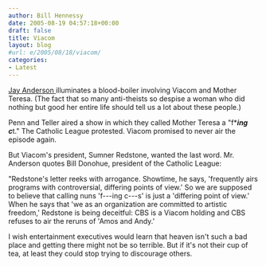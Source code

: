 ```yaml
---
author: Bill Hennessy
date: 2005-08-19 04:57:18+00:00
draft: false
title: Viacom
layout: blog
#url: e/2005/08/18/viacom/
categories:
- Latest
---
```


[Jay Anderson ](https://proecclesia.blogspot.com/2005/08/catholic-league-viacom-chief-sumner.html)illuminates a blood-boiler involving Viacom and Mother Teresa.  (The fact that so many anti-theists so despise a woman who did nothing but good her entire life should tell us a lot about these people.)

Penn and Teller aired a show in which they called Mother Teresa a "f****ing c***t."  The Catholic League protested.  Viacom promised to never air the episode again.

But Viacom's president, Sumner Redstone, wanted the last word.  Mr. Anderson quotes Bill Donohue, president of the Catholic League:


> 
"Redstone's letter  reeks with arrogance. Showtime, he says, 'frequently airs programs with controversial, differing points of view.' So we are supposed to believe that calling nuns 'f---ing c---s' is just a 'differing point of view.' When he says that 'we as an organization are committed to artistic freedom,' Redstone is being deceitful: CBS is a Viacom holding and CBS refuses to air the reruns of 'Amos and Andy.' 



I wish entertainment executives would learn that heaven isn't such a bad place and getting there might not be so terrible.  But if it's not their cup of tea, at least they could stop trying to discourage others.

